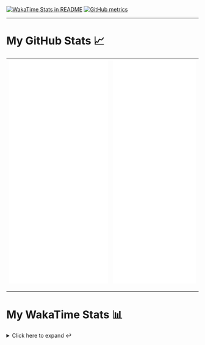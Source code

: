 [![WakaTime Stats in README](https://github.com/LOsioChico/LOsioChico/actions/workflows/waka.yml/badge.svg)](https://github.com/LOsioChico/LOsioChico/actions/workflows/waka.yml) [![GitHub metrics](https://github.com/LOsioChico/LOsioChico/actions/workflows/metrics.yml/badge.svg)](https://github.com/LOsioChico/LOsioChico/actions/workflows/metrics.yml)

---

# My GitHub Stats 📈

| ![](./assets/metrics.svg) | ![](./assets/metrics2.svg) |
| ------------------------- | -------------------------- |

---

# My WakaTime Stats 📊

<details>
<summary>Click here to expand ↩️</summary>
<br>

<!--START_SECTION:waka-->
![Code Time](http://img.shields.io/badge/Code%20Time-1%2C646%20hrs%2019%20mins-blue)

![Lines of code](https://img.shields.io/badge/From%20Hello%20World%20I%27ve%20Written-314.3%20thousand%20lines%20of%20code-blue)

**🐱 My GitHub Data** 

> 📦 510.2 kB Used in GitHub's Storage 
 > 
> 🏆 795 Contributions in the Year 2024
 > 
> 🚫 Not Opted to Hire
 > 
> 📜 15 Public Repositories 
 > 
> 🔑 28 Private Repositories 
 > 
**I'm a Night 🦉** 

```text
🌞 Morning                503 commits         ████░░░░░░░░░░░░░░░░░░░░░   14.40 % 
🌆 Daytime                1042 commits        ███████░░░░░░░░░░░░░░░░░░   29.84 % 
🌃 Evening                1146 commits        ████████░░░░░░░░░░░░░░░░░   32.82 % 
🌙 Night                  801 commits         ██████░░░░░░░░░░░░░░░░░░░   22.94 % 
```
📅 **I'm Most Productive on Saturday** 

```text
Monday                   492 commits         ████░░░░░░░░░░░░░░░░░░░░░   14.09 % 
Tuesday                  520 commits         ████░░░░░░░░░░░░░░░░░░░░░   14.89 % 
Wednesday                384 commits         ███░░░░░░░░░░░░░░░░░░░░░░   11.00 % 
Thursday                 628 commits         ████░░░░░░░░░░░░░░░░░░░░░   17.98 % 
Friday                   549 commits         ████░░░░░░░░░░░░░░░░░░░░░   15.72 % 
Saturday                 638 commits         █████░░░░░░░░░░░░░░░░░░░░   18.27 % 
Sunday                   281 commits         ██░░░░░░░░░░░░░░░░░░░░░░░   08.05 % 
```


📊 **This Week I Spent My Time On** 

```text
💬 Programming Languages: 
Scala                    17 hrs 56 mins      █████████████████░░░░░░░░   68.03 % 
Other                    2 hrs 29 mins       ██░░░░░░░░░░░░░░░░░░░░░░░   09.45 % 
HTML                     1 hr 55 mins        ██░░░░░░░░░░░░░░░░░░░░░░░   07.30 % 
TypeScript               1 hr 37 mins        ██░░░░░░░░░░░░░░░░░░░░░░░   06.14 % 
YAML                     47 mins             █░░░░░░░░░░░░░░░░░░░░░░░░   03.00 % 
```

**I Mostly Code in TypeScript** 

```text
TypeScript               25 repos            ████████████░░░░░░░░░░░░░   50.00 % 
Scala                    4 repos             ██░░░░░░░░░░░░░░░░░░░░░░░   08.00 % 
Python                   3 repos             ██░░░░░░░░░░░░░░░░░░░░░░░   06.00 % 
Astro                    2 repos             █░░░░░░░░░░░░░░░░░░░░░░░░   04.00 % 
Go                       2 repos             █░░░░░░░░░░░░░░░░░░░░░░░░   04.00 % 
```




 Last Updated on 17/08/2024 00:53:41 UTC
<!--END_SECTION:waka-->

## </details>

